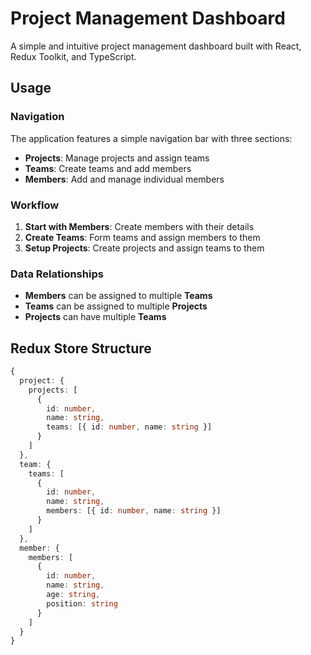 # Project Management Dashboard

A simple and intuitive project management dashboard built with React, Redux Toolkit, and TypeScript.

## Usage

### Navigation
The application features a simple navigation bar with three sections:
- **Projects**: Manage projects and assign teams
- **Teams**: Create teams and add members
- **Members**: Add and manage individual members

### Workflow
1. **Start with Members**: Create members with their details
2. **Create Teams**: Form teams and assign members to them
3. **Setup Projects**: Create projects and assign teams to them

### Data Relationships
- **Members** can be assigned to multiple **Teams**
- **Teams** can be assigned to multiple **Projects**
- **Projects** can have multiple **Teams**

## Redux Store Structure

```typescript
{
  project: {
    projects: [
      {
        id: number,
        name: string,
        teams: [{ id: number, name: string }]
      }
    ]
  },
  team: {
    teams: [
      {
        id: number,
        name: string,
        members: [{ id: number, name: string }]
      }
    ]
  },
  member: {
    members: [
      {
        id: number,
        name: string,
        age: string,
        position: string
      }
    ]
  }
}
```